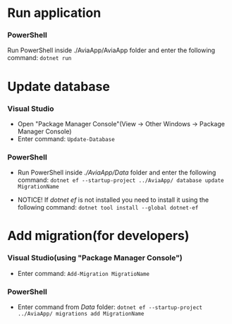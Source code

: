 # Run application### PowerShellRun PowerShell inside ./AviaApp/AviaApp folder and enter the following command: `dotnet run`# Update database### Visual Studio- Open "Package Manager Console"(View -> Other Windows -> Package Manager Console)- Enter command: `Update-Database`### PowerShell- Run PowerShell inside _./AviaApp/Data_ folder and enter the following command: `dotnet ef --startup-project ../AviaApp/ database update MigrationName`- NOTICE! If _dotnet ef_ is not installed you need to install it using the following command: `dotnet tool install --global dotnet-ef`# Add migration(for developers)### Visual Studio(using "Package Manager Console")- Enter command:  `Add-Migration MigratioName`### PowerShell- Enter command from _Data_ folder: `dotnet ef --startup-project ../AviaApp/ migrations add MigrationName`